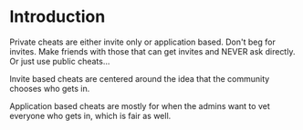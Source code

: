 # Introduction

Private cheats are either invite only or application based. Don't beg for invites. Make friends with those that can get invites and NEVER ask directly. Or just use public cheats...

Invite based cheats are centered around the idea that the community chooses who gets in.

Application based cheats are mostly for when the admins want to vet everyone who gets in, which is fair as well.

